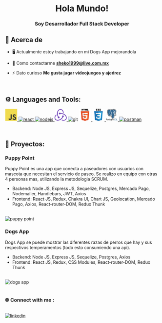 <h1 align="center">Hola Mundo!</h1>
<h3 align="center">Soy Desarrollador Full Stack Developer</h3>

## 👤 Acerca de

- 🖥️ Actualmente estoy trabajando en mi Dogs App mejorandola

- 📩 Como contactarme **sheko1999@live.com.mx**

- ⚡ Dato curioso **Me gusta jugar videojuegos y ajedrez**

<br/>

## ⚙️ Languages and Tools:

<p align="left"> 
<a href="https://developer.mozilla.org/en-US/docs/Web/JavaScript" target="_blank" rel="noreferrer"> 
<img src="https://raw.githubusercontent.com/devicons/devicon/master/icons/javascript/javascript-original.svg" alt="javascript" width="40" height="40"/> 
</a> 
<a href="https://reactjs.org/" target="_blank" rel="noreferrer"> 
<img src="https://upload.wikimedia.org/wikipedia/commons/thumb/4/47/React.svg/1200px-React.svg.png" alt="react" width="40" height="40"/> 
</a>
<a href="https://nodejs.org" target="_blank" rel="noreferrer"> 
<img src="https://seeklogo.com/images/N/nodejs-logo-FBE122E377-seeklogo.com.png" alt="nodejs" width="40" height="40"/> 
</a> 
<a href="https://redux.js.org" target="_blank" rel="noreferrer"> 
<img src="https://raw.githubusercontent.com/devicons/devicon/master/icons/redux/redux-original.svg" alt="redux" width="40" height="40"/> 
</a>
<img src="https://www.vectorlogo.zone/logos/git-scm/git-scm-icon.svg" alt="git" width="40" height="40"/> </a> <a href="https://www.w3.org/html/" target="_blank" rel="noreferrer"> 
<img src="https://raw.githubusercontent.com/devicons/devicon/master/icons/html5/html5-original-wordmark.svg" alt="html5" width="40" height="40"/> 
</a> 
<a href="https://www.w3schools.com/css/" target="_blank" rel="noreferrer"> 
<img src="https://raw.githubusercontent.com/devicons/devicon/master/icons/css3/css3-original-wordmark.svg" alt="css3" width="40" height="40"/> 
</a>
<a href="https://www.postgresql.org" target="_blank" rel="noreferrer"> 
<img src="https://raw.githubusercontent.com/devicons/devicon/master/icons/postgresql/postgresql-original-wordmark.svg" alt="postgresql" width="40" height="40"/> 
</a>
<a href="https://git-scm.com/" target="_blank" rel="noreferrer"> 
<a href="https://postman.com" target="_blank" rel="noreferrer"> 
<img src="https://www.vectorlogo.zone/logos/getpostman/getpostman-icon.svg" alt="postman" width="40" height="40"/> 
</a> 
</p>

<br/>

## 🚀 Proyectos:

### Puppy Point
Puppy Point es una app que conecta a paseadores con usuarios con mascota que necesitan el servicio de paseo.
Se realizo en equipo con otras 4 personas mas, utilizando la metodologia SCRUM.

- Backend: Node JS, Express JS, Sequelize, Postgres, Mercado Pago, Nodemailer, Handlebars, JWT, Axios
- Frontend: React JS, Redux, Chakra UI, Chart JS, Geolocation, Mercado Pago, Axios, React-router-DOM, Redux Thunk

<br/>
<img src='https://res.cloudinary.com/puppy-point/image/upload/v1653413883/projects/puppypoint_hiqylo.png'  alt="puppy point" />

<br/>

### Dogs App
Dogs App se puede mostrar las diferentes razas de perros que hay y sus respectivos temperamentos (todo esto consumiendo una api).

- Backend: Node JS, Express JS, Sequelize, Postgres, Axios
- Frontend: React JS, Redux, CSS Modules, React-router-DOM, Redux Thunk

<br/>
<img src='https://res.cloudinary.com/seallity/image/upload/v1653426888/React_App_-_Google_Chrome_24_05_2022_04_10_28_p._m._tkelgv_xmscex.png'  alt="dogs app" />

<br/>
  
<br/>  
<h3 align="left">  🌐 Connect with me :</h3>  
<br/>  
<div>
<a href="https://www.linkedin.com/in/seallity" target="_blank">
<img src=https://img.shields.io/badge/linkedin-%231E77B5.svg?&style=for-the-badge&logo=linkedin&logoColor=white alt=linkedin style="margin-bottom: 5px;" />
</a>  
</div>
